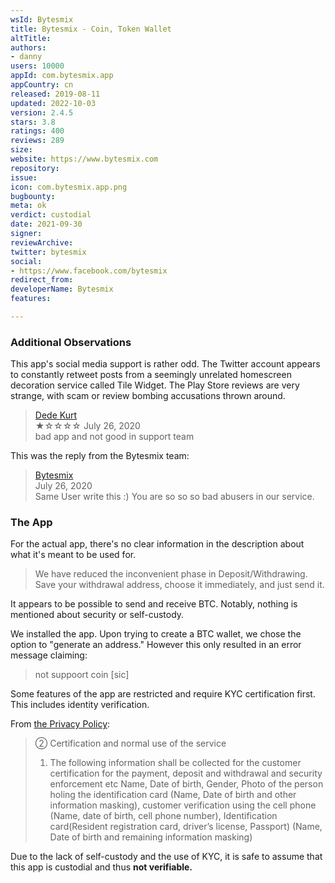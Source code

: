 ```yaml
---
wsId: Bytesmix
title: Bytesmix - Coin, Token Wallet
altTitle: 
authors:
- danny
users: 10000
appId: com.bytesmix.app
appCountry: cn
released: 2019-08-11
updated: 2022-10-03
version: 2.4.5
stars: 3.8
ratings: 400
reviews: 289
size: 
website: https://www.bytesmix.com
repository: 
issue: 
icon: com.bytesmix.app.png
bugbounty: 
meta: ok
verdict: custodial
date: 2021-09-30
signer: 
reviewArchive: 
twitter: bytesmix
social:
- https://www.facebook.com/bytesmix
redirect_from: 
developerName: Bytesmix
features: 

---
```


### Additional Observations

This app's social media support is rather odd. The Twitter account appears to constantly retweet posts from a seemingly unrelated homescreen decoration service called Tile Widget.
The Play Store reviews are very strange, with scam or review bombing accusations thrown around.

> [Dede Kurt](https://play.google.com/store/apps/details?id=com.bytesmix.app&reviewId=gp%3AAOqpTOEWp1WrfZIM693JIXb1P6Y2nByFWpT05y7F7K_SjUxhXanicWoSLoZ7rsmCjISAf7Pyfq84-b9jsEpqOw)<br>
  ★☆☆☆☆  July 26, 2020<br>
       	bad app and not good in support team

This was the reply from the Bytesmix team:
> [Bytesmix](https://play.google.com/store/apps/details?id=com.bytesmix.app&reviewId=gp%3AAOqpTOEWp1WrfZIM693JIXb1P6Y2nByFWpT05y7F7K_SjUxhXanicWoSLoZ7rsmCjISAf7Pyfq84-b9jsEpqOw)<br>
July 26, 2020<br>
       Same User write this :) You are so so so bad abusers in our service.

### The App

For the actual app, there's no clear information in the description about what it's meant to be used for.

> We have reduced the inconvenient phase in Deposit/Withdrawing. Save your withdrawal address, choose it immediately, and just send it.

It appears to be possible to send and receive BTC. Notably, nothing is mentioned about security or self-custody.

We installed the app. Upon trying to create a BTC wallet, we chose the option to "generate an address." However this only resulted in an error message claiming:

> not suppoort coin [sic]

Some features of the app are restricted and require KYC certification first. This includes identity verification.

From [the Privacy Policy](https://www.bytesmix.com/):

> ② Certification and normal use of the service
> 1. The following information shall be collected for the customer certification for the payment, deposit and withdrawal and security enforcement etc
Name, Date of birth, Gender, Photo of the person holing the identification card (Name, Date of birth and other information masking), customer verification using the cell phone (Name, date of birth, cell phone number), Identification card(Resident registration card, driver’s license, Passport) (Name, Date of birth and remaining information masking)

Due to the lack of self-custody and the use of KYC, it is safe to assume that this app is custodial and thus **not verifiable.**
